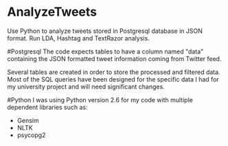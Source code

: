 # AnalyzeTweets
Use Python to analyze tweets stored in Postgresql database in JSON format. Run LDA, Hashtag and TextRazor analysis. 

#Postgresql
The code expects tables to have a column named "data" containing the JSON formatted tweet information coming from Twitter feed.

Several tables are created in order to store the processed and filtered data. Most of the SQL queries have been designed for the specific data I had for my university project and will need significant changes.

#Python
I was using Python version 2.6 for my code with multiple dependent libraries such as:
* Gensim
* NLTK
* psycopg2

